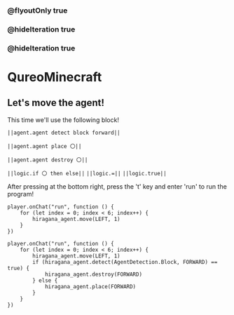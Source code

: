 ### @flyoutOnly true
### @hideIteration true
### @hideIteration true
# QureoMinecraft

## Let's move the agent!

This time we'll use the following block!

``||agent.agent detect block forward||``

``||agent.agent place 〇||``

``||agent.agent destroy 〇||``

``||logic.if 〇 then else||``
``||logic.=||``
``||logic.true||``

After pressing [](https://raw.githubusercontent.com/camp-minecraft/TechkidsCampTutorial/master/images/playbutton.png) at the bottom right, press the 't' key and enter 'run' to run the program!

```template
player.onChat("run", function () {
    for (let index = 0; index < 6; index++) {
        hiragana_agent.move(LEFT, 1)
    }
})
```
```ghost
player.onChat("run", function () {
    for (let index = 0; index < 6; index++) {
        hiragana_agent.move(LEFT, 1)
        if (hiragana_agent.detect(AgentDetection.Block, FORWARD) == true) {
            hiragana_agent.destroy(FORWARD)
        } else {
            hiragana_agent.place(FORWARD)
        }
    }
})
```